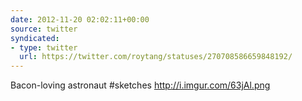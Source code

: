 ```yaml
---
date: 2012-11-20 02:02:11+00:00
source: twitter
syndicated:
- type: twitter
  url: https://twitter.com/roytang/statuses/270708586659848192/
---
```


Bacon-loving astronaut #sketches  http://i.imgur.com/63jAl.png